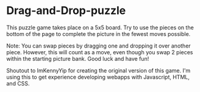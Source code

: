 # Drag-and-Drop-puzzle
This puzzle game takes place on a 5x5 board. Try to use the pieces on the bottom of the page to complete the picture in the fewest moves possible.

Note: You can swap pieces by dragging one and dropping it over another piece. However, this will count as a move, even though you swap 2 pieces within the starting picture bank.
Good luck and have fun!


Shoutout to ImKennyYip for creating the original version of this game. I'm using this to get experience developing webapps with Javascript, HTML, and CSS.
